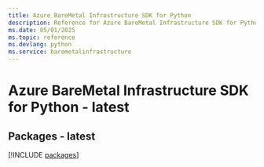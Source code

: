 ```yaml
---
title: Azure BareMetal Infrastructure SDK for Python
description: Reference for Azure BareMetal Infrastructure SDK for Python
ms.date: 05/01/2025
ms.topic: reference
ms.devlang: python
ms.service: baremetalinfrastructure
---
```

# Azure BareMetal Infrastructure SDK for Python - latest
## Packages - latest
[!INCLUDE [packages](baremetal-infrastructure-index.md)]